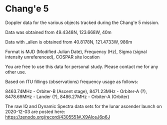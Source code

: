# Chang'e 5

Doppler data for the various objects tracked during the Chang'e 5 mission.  

Data was obtained from 49.4348N, 123.668W, 40m

Data with _allen is obtained from 40.8178N, 121.4733W, 986m

Format is MJD (Modified Julian Date), Frequency (Hz), Sigma (signal intensity unreferenced), COSPAR site location

You are free to use this data for personal study.  Please contact me for any other use.

Based on ITU fillings (observations) frequency usage as follows:

8463.74MHz - Orbiter-B (Ascent stage),
8471.23MHz - Orbiter-A (?),
8478.69MHz - Lander (?),
8486.27MHz - Orbiter-A (Orbiter)

The raw IQ and Dynamic Spectra data sets for the lunar ascender launch on 2020-12-03 are posted here:
https://zenodo.org/record/4305551#.X9AlosJ6p6J
